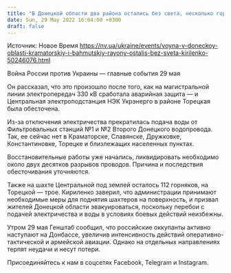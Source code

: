```yaml
---
title: "В Донецкой области два района остались без света, несколько городов — без воды, горняки застряли под землей — ОВА"
date: Sun, 29 May 2022 16:04:00 +0300
draft: false
---
```

Источник: Новое Время https://nv.ua/ukraine/events/voyna-v-doneckoy-oblasti-kramatorskiy-i-bahmutskiy-rayony-ostalis-bez-sveta-kirilenko-50246076.html


Война России против Украины — главные события 29 мая

Он рассказал, что это произошло после того, как на магистральной линии электропередач 330 кВ сработала аварийная защита — и Центральная электроподстанция НЭК Укрэнерго в районе Торецкая была обесточена.

Из-за отключения электричества прекратилась подача воды от Фильтровальных станций №1 и №2 Второго Донецкого водопровода. Так, ее сейчас нет в Краматорске, Славянске, Дружковке, Константиновке, Торецке и близлежащих населенных пунктах.

Восстановительные работы уже начались, ликвидировать необходимо около двух десятков разрывов проводов. Причина и последствия обесточивания уточняются.

Также на шахте Центральной под землей осталось 112 горняков, на Торецкой — трое. Кириленко заверил, что администрации принимают необходимые меры для поднятия шахтеров на поверхность, и призвал жителей Донецкой области эвакуироваться, поскольку перебои с подачей электричества и воды в условиях боевых действий неизбежны.

Утром 29 мая Генштаб сообщил, что российские оккупанты активно наступают на Донбассе, увеличив интенсивность действий оперативно-тактической и армейской авиации. Однако на отдельных направлениях терпят неудачи и несут потери.

Присоединяйтесь к нам в соцсетях Facebook, Telegram и Instagram.
